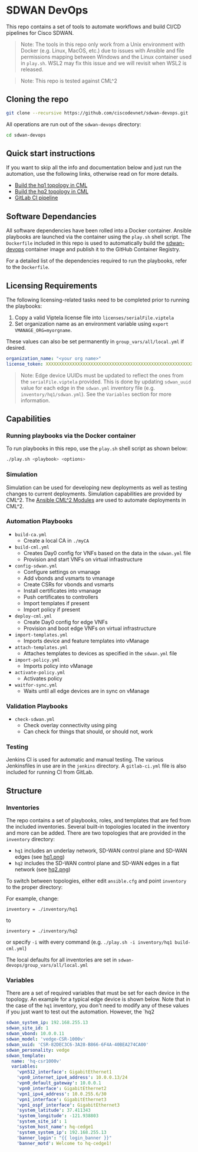 
# SDWAN DevOps

This repo contains a set of tools to automate workflows and build CI/CD pipelines for Cisco SDWAN.

> Note: The tools in this repo only work from a Unix environment with Docker (e.g. Linux, MacOS, etc.) due to issues with Ansible and file permissions mapping between Windows and the Linux container used in `play.sh`.  WSL2 may fix this issue and we will revisit when WSL2 is released.

> Note: This repo is tested against CML^2

## Cloning the repo

``` bash
git clone --recursive https://github.com/ciscodevnet/sdwan-devops.git
```

All operations are run out of the `sdwan-devops` directory:

```bash
cd sdwan-devops
```

## Quick start instructions

If you want to skip all the info and documentation below and just run the automation, use the following links, otherwise read on for more details.

- [Build the hq1 topology in CML](docs/virl-hq1.md)
- [Build the hq2 topology in CML](docs/virl-hq2.md)
- [GitLab CI pipeline](docs/gitlab.md)

## Software Dependancies

All software dependencies have been rolled into a Docker container.  Ansible playbooks are launched via the container using the `play.sh` shell script.  The `Dockerfile` included in this repo is used to automatically build the [sdwan-devops](https://github.com/ciscodevnet/sdwan-devops/pkgs/container/sdwan-devops) container image and publish it to the GitHub Container Registry.

For a detailed list of the dependencies required to run the playbooks, refer to the `Dockerfile`.

## Licensing Requirements

The following licensing-related tasks need to be completed prior to running the playbooks:
1. Copy a valid Viptela license file into `licenses/serialFile.viptela`
1. Set organization name as an environment variable using `export VMANAGE_ORG=myorgname`.

These values can also be set permanently in `group_vars/all/local.yml` if desired.

```yaml
organization_name: "<your org name>"
license_token: XXXXXXXXXXXXXXXXXXXXXXXXXXXXXXXXXXXXXXXXXXXXXXXXXXXXXXXXXXXXXXXXXXXXXXXXXXXXXXXXXXXXXX
```

> Note: Edge device UUIDs must be updated to reflect the ones from the `serialFile.viptela` provided.  This is done by updating `sdwan_uuid` value for each edge in the `sdwan.yml` inventory file (e.g. `inventory/hq1/sdwan.yml`).  See the `Variables` section for more information.

## Capabilities

### Running playbooks via the Docker container

To run playbooks in this repo, use the `play.sh` shell script as shown below:

```bash
./play.sh <playbook> <options>
```

### Simulation

Simulation can be used for developing new deployments as well as testing changes to current deployments.  Simulation capabilities are provided by CML^2.  The [Ansible CML^2 Modules](https://github.com/ciscodevnet/ansible-cml) are used to automate deployments in CML^2.

### Automation Playbooks

* `build-ca.yml`
  * Create a local CA in `./myCA`
* `build-cml.yml`
  * Creates Day0 config for VNFs based on the data in the `sdwan.yml` file
  * Provision and start VNFs on virtual infrastructure
* `config-sdwan.yml`
  * Configure settings on vmanage
  * Add vbonds and vsmarts to vmanage
  * Create CSRs for vbonds and vsmarts
  * Install certificates into vmanage
  * Push certificates to controllers
  * Import templates if present
  * Import policy if present
* `deploy-cml.yml`
  * Create Day0 config for edge VNFs
  * Provision and boot edge VNFs on virtual infrastructure
* `import-templates.yml`
  * Imports device and feature templates into vManage
* `attach-templates.yml`
  * Attaches templates to devices as specified in the `sdwan.yml` file
* `import-policy.yml`
  * Imports policy into vManage
* `activate-policy.yml`
  * Activates policy 
* `waitfor-sync.yml`
  * Waits until all edge devices are in sync on vManage

### Validation Playbooks
* `check-sdwan.yml`
  * Check overlay connectivity using ping
  * Can check for things that should, or should not, work

### Testing

Jenkins CI is used for automatic and manual testing.  The various Jenkinsfiles in use are in the `jenkins` directory.  A `gitlab-ci.yml` file is also included for running CI from GitLab.

## Structure

### Inventories

The repo contains a set of playbooks, roles, and templates that are fed from the included inventories. Several built-in topologies located in the inventory and more can be added.  There are two topologies that are provided in the `inventory` directory:

* `hq1` includes an underlay network, SD-WAN control plane and SD-WAN edges (see [hq1.png](docs/images/hq1.png))
* `hq2` includes the SD-WAN control plane and SD-WAN edges in a flat network (see [hq2.png](docs/images/hq2.png))

To switch between topologies, either edit `ansible.cfg` and point `inventory` to the proper directory:

For example, change:
```
inventory = ./inventory/hq1
```
to
```
inventory = ./inventory/hq2
```

or specify `-i` with every command (e.g. `./play.sh -i inventory/hq1 build-cml.yml`)

The local defaults for all inventories are set in `sdwan-devops/group_vars/all/local.yml`

### Variables

There are a set of required variables that must be set for each device in the topology.  An example for a typical edge device is shown below.  Note that in the case of the `hq1` inventory, you don't need to modify any of these values if you just want to test out the automation.  However, the `hq2

```yaml
sdwan_system_ip: 192.168.255.13
sdwan_site_id: 1
sdwan_vbond: 10.0.0.11
sdwan_model: 'vedge-CSR-1000v'
sdwan_uuid: 'CSR-82DEC3C6-3A28-B866-6F4A-40BEA274CA00'
sdwan_personality: vedge
sdwan_template:
  name: 'hq-csr1000v'
  variables:
    'vpn512_interface': GigabitEthernet1
    'vpn0_internet_ipv4_address': 10.0.0.13/24
    'vpn0_default_gateway': 10.0.0.1
    'vpn0_interface': GigabitEthernet2
    'vpn1_ipv4_address': 10.0.255.6/30
    'vpn1_interface': GigabitEthernet3
    'vpn1_ospf_interface': GigabitEthernet3
    'system_latitude': 37.411343
    'system_longitude': -121.938803
    'system_site_id': 1
    'system_host_name': hq-cedge1
    'system_system_ip': 192.168.255.13
    'banner_login': "{{ login_banner }}"
    'banner_motd': Welcome to hq-cedge1!
```

